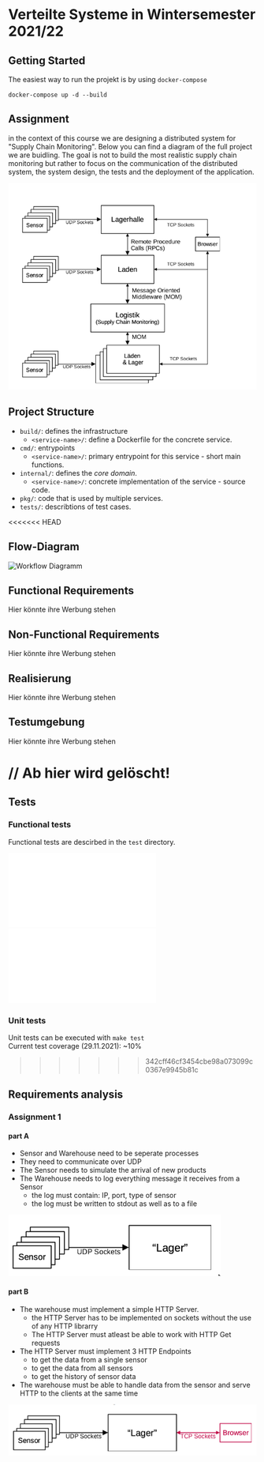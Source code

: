 # Verteilte Systeme in Wintersemester 2021/22

## Getting Started

The easiest way to run the projekt is by using `docker-compose`

```
docker-compose up -d --build
```

## Assignment

in the context of this course we are designing a distributed system for "Supply Chain Monitoring".
Below you can find a diagram of the full project we are buidling. The goal is not to build the most
realistic supply chain monitoring but rather to focus on the communication of the distributed system,
the system design, the tests and the deployment of the application.

![Architecture Diagramm](media/images/architecture.png)

## Project Structure


* `build/`: defines the infrastructure
  * `<service-name>/`: define a Dockerfile for the concrete service.
* `cmd/`: entrypoints
  * `<service-name>/`: primary entrypoint for this service - short main functions.
* `internal/`: defines the _core domain_.
  * `<service-name>/`: concrete implementation of the service - source code.
* `pkg/`: code that is used by multiple services.
* `tests/`: describtions of test cases.

<<<<<<< HEAD
## Flow-Diagram

![Workflow Diagramm](media/images/Workflow_01.png)

## Functional Requirements

Hier könnte ihre Werbung stehen

## Non-Functional Requirements

Hier könnte ihre Werbung stehen

## Realisierung

Hier könnte ihre Werbung stehen

## Testumgebung

Hier könnte ihre Werbung stehen


// Ab hier wird gelöscht!
=======
## Tests

### Functional tests

Functional tests are descirbed in the `test` directory.  

![UDP Test](tests/sensor-udp-test.md)  
![HTTP Test](tests/http-tests.md)

### Unit tests

Unit tests can be executed with `make test`  
Current test coverage (29.11.2021): ~10%


>>>>>>> 342cff46cf3454cbe98a073099c0367e9945b81c
## Requirements analysis

### Assignment 1

#### part A

* Sensor and Warehouse need to be seperate processes
* They need to communicate over UDP
* The Sensor needs to simulate the arrival of new products
* The Warehouse needs to log everything message it receives from a Sensor
    * the log must contain: IP, port, type of sensor
    * the log must be written to stdout as well as to a file

![Architecture Diagramm Part1](media/images/meeting1.png)

#### part B

* The warehouse must implement a simple HTTP Server.
    * the HTTP Server has to be implemented on sockets without the use of any HTTP librarry
    * The HTTP Server must atleast be able to work with HTTP Get requests
* The HTTP Server must implement 3 HTTP Endpoints
    * to get the data from a single sensor
    * to get the data from all sensors
    * to get the history of sensor data
* The warehouse must be able to handle data from the sensor and serve HTTP to the clients at the same time

![Architecture Diagramm Part2](media/images/meeting1b.png)
